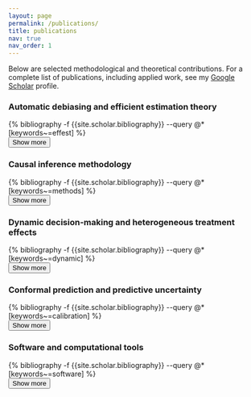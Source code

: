 ```yaml
---
layout: page
permalink: /publications/
title: publications
nav: true
nav_order: 1
---
```


Below are selected methodological and theoretical contributions. For a complete list of publications, including applied work, see my [Google Scholar](https://scholar.google.com/citations?user=0bwP0i4AAAAJ&hl=en&authuser=1) profile.

<div class="publications">

<h3>Automatic debiasing and efficient estimation theory</h3>
<div class="pub-section">
  <div class="pub-list collapsed">
    {% bibliography -f {{site.scholar.bibliography}} --query @*[keywords~=effest] %}
  </div>
  <button class="toggle-btn" onclick="toggleSection(this)" aria-expanded="false">Show more</button>
</div>

<h3>Causal inference methodology</h3>
<div class="pub-section">
  <div class="pub-list collapsed">
    {% bibliography -f {{site.scholar.bibliography}} --query @*[keywords~=methods] %}
  </div>
  <button class="toggle-btn" onclick="toggleSection(this)" aria-expanded="false">Show more</button>
</div>

<h3>Dynamic decision-making and heterogeneous treatment effects</h3>
<div class="pub-section">
  <div class="pub-list collapsed">
    {% bibliography -f {{site.scholar.bibliography}} --query @*[keywords~=dynamic] %}
  </div>
  <button class="toggle-btn" onclick="toggleSection(this)" aria-expanded="false">Show more</button>
</div>

<h3>Conformal prediction and predictive uncertainty</h3>
<div class="pub-section">
  <div class="pub-list collapsed">
    {% bibliography -f {{site.scholar.bibliography}} --query @*[keywords~=calibration] %}
  </div>
  <button class="toggle-btn" onclick="toggleSection(this)" aria-expanded="false">Show more</button>
</div>

<h3>Software and computational tools</h3>
<div class="pub-section">
  <div class="pub-list collapsed">
    {% bibliography -f {{site.scholar.bibliography}} --query @*[keywords~=software] %}
  </div>
  <button class="toggle-btn" onclick="toggleSection(this)" aria-expanded="false">Show more</button>
</div>

</div>

<script>
(function () {
  function pubItems(listEl) {
    if (!listEl) return [];
    // Handle common Jekyll Scholar outputs:
    //  - <ol class="bibliography"><li>…</li></ol>
    //  - CSL-based <div class="csl-entry">…</div>
    //  - legacy <div class="entry">…</div>
    return listEl.querySelectorAll(
      '.bibliography > li, .bibliography > *, :scope > .csl-entry, :scope > .entry'
    );
  }

  function setBtnState(btn, collapsed) {
    if (!btn) return;
    btn.textContent = collapsed ? 'Show more' : 'Show less';
    btn.setAttribute('aria-expanded', String(!collapsed));
  }

  document.addEventListener('DOMContentLoaded', function () {
    document.querySelectorAll('.pub-section').forEach(function (sec) {
      var list = sec.querySelector('.pub-list');
      var btn  = sec.querySelector('.toggle-btn');
      if (!list || !btn) return;

      var items = pubItems(list);
      // Hide the toggle if there are 2 or fewer publications
      if (items.length <= 2) {
        btn.style.display = 'none';
      } else {
        // Ensure initial button label/ARIA matches the current class
        setBtnState(btn, list.classList.contains('collapsed'));
      }
    });
  });

  window.toggleSection = function (button) {
    if (!button) return;
    // robustly find the sibling pub-list (skip text nodes safely)
    var list = button.previousElementSibling;
    if (!list || !list.classList.contains('pub-list')) {
      // fallback: search within parent
      list = button.parentElement && button.parentElement.querySelector('.pub-list');
    }
    if (!list) return;

    list.classList.toggle('collapsed');
    setBtnState(button, list.classList.contains('collapsed'));
  };
})();
</script>
